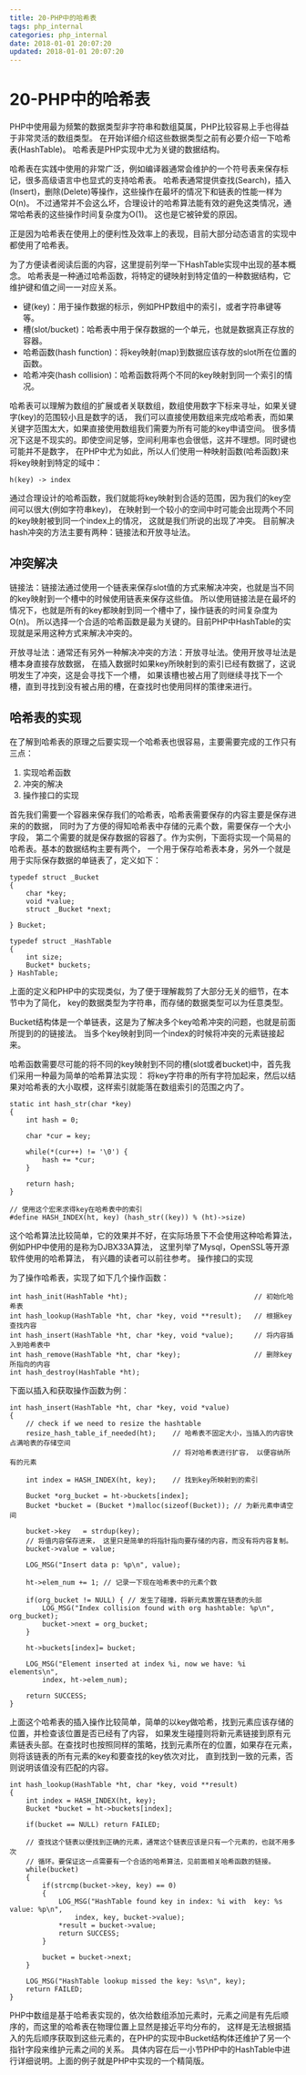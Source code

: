 ```yaml
---
title: 20-PHP中的哈希表
tags: php_internal
categories: php_internal
date: 2018-01-01 20:07:20
updated: 2018-01-01 20:07:20
---
```


# 20-PHP中的哈希表
PHP中使用最为频繁的数据类型非字符串和数组莫属，PHP比较容易上手也得益于非常灵活的数组类型。 在开始详细介绍这些数据类型之前有必要介绍一下哈希表(HashTable)。 哈希表是PHP实现中尤为关键的数据结构。

哈希表在实践中使用的非常广泛，例如编译器通常会维护的一个符号表来保存标记，很多高级语言中也显式的支持哈希表。 哈希表通常提供查找(Search)，插入(Insert)，删除(Delete)等操作，这些操作在最坏的情况下和链表的性能一样为O(n)。 不过通常并不会这么坏，合理设计的哈希算法能有效的避免这类情况，通常哈希表的这些操作时间复杂度为O(1)。 这也是它被钟爱的原因。

正是因为哈希表在使用上的便利性及效率上的表现，目前大部分动态语言的实现中都使用了哈希表。

为了方便读者阅读后面的内容，这里提前列举一下HashTable实现中出现的基本概念。 哈希表是一种通过哈希函数，将特定的键映射到特定值的一种数据结构，它维护键和值之间一一对应关系。

- 键(key)：用于操作数据的标示，例如PHP数组中的索引，或者字符串键等等。
- 槽(slot/bucket)：哈希表中用于保存数据的一个单元，也就是数据真正存放的容器。
- 哈希函数(hash function)：将key映射(map)到数据应该存放的slot所在位置的函数。
- 哈希冲突(hash collision)：哈希函数将两个不同的key映射到同一个索引的情况。

哈希表可以理解为数组的扩展或者关联数组，数组使用数字下标来寻址，如果关键字(key)的范围较小且是数字的话， 我们可以直接使用数组来完成哈希表，而如果关键字范围太大，如果直接使用数组我们需要为所有可能的key申请空间。 很多情况下这是不现实的。即使空间足够，空间利用率也会很低，这并不理想。同时键也可能并不是数字， 在PHP中尤为如此，所以人们使用一种映射函数(哈希函数)来将key映射到特定的域中：

    h(key) -> index

通过合理设计的哈希函数，我们就能将key映射到合适的范围，因为我们的key空间可以很大(例如字符串key)， 在映射到一个较小的空间中时可能会出现两个不同的key映射被到同一个index上的情况， 这就是我们所说的出现了冲突。 目前解决hash冲突的方法主要有两种：链接法和开放寻址法。
## 冲突解决

链接法：链接法通过使用一个链表来保存slot值的方式来解决冲突，也就是当不同的key映射到一个槽中的时候使用链表来保存这些值。 所以使用链接法是在最坏的情况下，也就是所有的key都映射到同一个槽中了，操作链表的时间复杂度为O(n)。 所以选择一个合适的哈希函数是最为关键的。目前PHP中HashTable的实现就是采用这种方式来解决冲突的。

开放寻址法：通常还有另外一种解决冲突的方法：开放寻址法。使用开放寻址法是槽本身直接存放数据， 在插入数据时如果key所映射到的索引已经有数据了，这说明发生了冲突，这是会寻找下一个槽， 如果该槽也被占用了则继续寻找下一个槽，直到寻找到没有被占用的槽，在查找时也使用同样的策律来进行。
## 哈希表的实现

在了解到哈希表的原理之后要实现一个哈希表也很容易，主要需要完成的工作只有三点：

1. 实现哈希函数
2. 冲突的解决
3. 操作接口的实现

首先我们需要一个容器来保存我们的哈希表，哈希表需要保存的内容主要是保存进来的的数据， 同时为了方便的得知哈希表中存储的元素个数，需要保存一个大小字段， 第二个需要的就是保存数据的容器了。作为实例，下面将实现一个简易的哈希表。基本的数据结构主要有两个， 一个用于保存哈希表本身，另外一个就是用于实际保存数据的单链表了，定义如下：

    typedef struct _Bucket
    {
        char *key;
        void *value;
        struct _Bucket *next;

    } Bucket;

    typedef struct _HashTable
    {
        int size;
        Bucket* buckets;
    } HashTable;

上面的定义和PHP中的实现类似，为了便于理解裁剪了大部分无关的细节，在本节中为了简化， key的数据类型为字符串，而存储的数据类型可以为任意类型。

Bucket结构体是一个单链表，这是为了解决多个key哈希冲突的问题，也就是前面所提到的的链接法。 当多个key映射到同一个index的时候将冲突的元素链接起来。

哈希函数需要尽可能的将不同的key映射到不同的槽(slot或者bucket)中，首先我们采用一种最为简单的哈希算法实现： 将key字符串的所有字符加起来，然后以结果对哈希表的大小取模，这样索引就能落在数组索引的范围之内了。

    static int hash_str(char *key)
    {
        int hash = 0;

        char *cur = key;

        while(*(cur++) != '\0') {
            hash += *cur;
        }

        return hash;
    }

    // 使用这个宏来求得key在哈希表中的索引
    #define HASH_INDEX(ht, key) (hash_str((key)) % (ht)->size)

这个哈希算法比较简单，它的效果并不好，在实际场景下不会使用这种哈希算法， 例如PHP中使用的是称为DJBX33A算法， 这里列举了Mysql，OpenSSL等开源软件使用的哈希算法， 有兴趣的读者可以前往参考。
操作接口的实现

为了操作哈希表，实现了如下几个操作函数：

    int hash_init(HashTable *ht);                               // 初始化哈希表
    int hash_lookup(HashTable *ht, char *key, void **result);   // 根据key查找内容
    int hash_insert(HashTable *ht, char *key, void *value);     // 将内容插入到哈希表中
    int hash_remove(HashTable *ht, char *key);                  // 删除key所指向的内容
    int hash_destroy(HashTable *ht);

下面以插入和获取操作函数为例：

    int hash_insert(HashTable *ht, char *key, void *value)
    {
        // check if we need to resize the hashtable
        resize_hash_table_if_needed(ht);    // 哈希表不固定大小，当插入的内容快占满哈表的存储空间
                                            // 将对哈希表进行扩容， 以便容纳所有的元素

        int index = HASH_INDEX(ht, key);    // 找到key所映射到的索引

        Bucket *org_bucket = ht->buckets[index];
        Bucket *bucket = (Bucket *)malloc(sizeof(Bucket)); // 为新元素申请空间

        bucket->key   = strdup(key);
        // 将值内容保存进来， 这里只是简单的将指针指向要存储的内容，而没有将内容复制。
        bucket->value = value;  

        LOG_MSG("Insert data p: %p\n", value);

        ht->elem_num += 1; // 记录一下现在哈希表中的元素个数

        if(org_bucket != NULL) { // 发生了碰撞，将新元素放置在链表的头部
            LOG_MSG("Index collision found with org hashtable: %p\n", org_bucket);
            bucket->next = org_bucket;
        }

        ht->buckets[index]= bucket;

        LOG_MSG("Element inserted at index %i, now we have: %i elements\n",
            index, ht->elem_num);

        return SUCCESS;
    }

上面这个哈希表的插入操作比较简单，简单的以key做哈希，找到元素应该存储的位置，并检查该位置是否已经有了内容， 如果发生碰撞则将新元素链接到原有元素链表头部。在查找时也按照同样的策略，找到元素所在的位置，如果存在元素， 则将该链表的所有元素的key和要查找的key依次对比， 直到找到一致的元素，否则说明该值没有匹配的内容。

    int hash_lookup(HashTable *ht, char *key, void **result)
    {
        int index = HASH_INDEX(ht, key);
        Bucket *bucket = ht->buckets[index];

        if(bucket == NULL) return FAILED;

        // 查找这个链表以便找到正确的元素，通常这个链表应该是只有一个元素的，也就不用多次
        // 循环。要保证这一点需要有一个合适的哈希算法，见前面相关哈希函数的链接。
        while(bucket)
        {
            if(strcmp(bucket->key, key) == 0)
            {
                LOG_MSG("HashTable found key in index: %i with  key: %s value: %p\n",
                    index, key, bucket->value);
                *result = bucket->value;    
                return SUCCESS;
            }

            bucket = bucket->next;
        }

        LOG_MSG("HashTable lookup missed the key: %s\n", key);
        return FAILED;
    }

PHP中数组是基于哈希表实现的，依次给数组添加元素时，元素之间是有先后顺序的，而这里的哈希表在物理位置上显然是接近平均分布的， 这样是无法根据插入的先后顺序获取到这些元素的，在PHP的实现中Bucket结构体还维护了另一个指针字段来维护元素之间的关系。 具体内容在后一小节PHP中的HashTable中进行详细说明。上面的例子就是PHP中实现的一个精简版。
